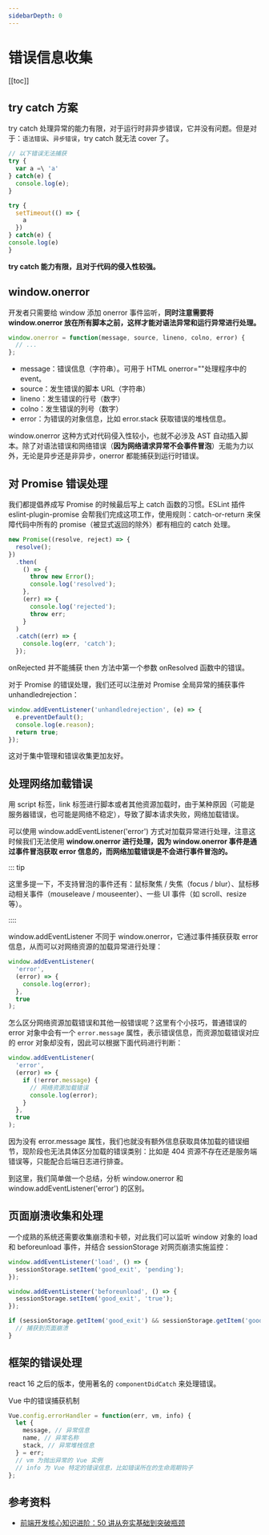 ```yaml
---
sidebarDepth: 0
---
```


# 错误信息收集

[[toc]]

## try catch 方案

try catch 处理异常的能力有限，对于运行时非异步错误，它并没有问题。但是对于：`语法错误`、`异步错误`，try catch 就无法 cover 了。

```js
// 以下错误无法捕获
try {
  var a =\ 'a'
} catch(e) {
  console.log(e);
}

try {
  setTimeout(() => {
    a
  })
} catch(e) {
console.log(e)
}
```

**try catch 能力有限，且对于代码的侵入性较强。**

## window.onerror

开发者只需要给 window 添加 onerror 事件监听，**同时注意需要将 window.onerror 放在所有脚本之前，这样才能对语法异常和运行异常进行处理。**

```js
window.onerror = function(message, source, lineno, colno, error) {
  // ...
};
```

- message：错误信息（字符串）。可用于 HTML onerror=""处理程序中的 event。
- source：发生错误的脚本 URL（字符串）
- lineno：发生错误的行号（数字）
- colno：发生错误的列号（数字）
- error：为错误的对象信息，比如 error.stack 获取错误的堆栈信息。

window.onerror 这种方式对代码侵入性较小，也就不必涉及 AST 自动插入脚本。除了对语法错误和网络错误（**因为网络请求异常不会事件冒泡**）无能为力以外，无论是异步还是非异步，onerror 都能捕获到运行时错误。

## 对 Promise 错误处理

我们都提倡养成写 Promise 的时候最后写上 catch 函数的习惯。ESLint 插件 eslint-plugin-promise 会帮我们完成这项工作，使用规则：catch-or-return 来保障代码中所有的 promise（被显式返回的除外）都有相应的 catch 处理。

```js
new Promise((resolve, reject) => {
  resolve();
})
  .then(
    () => {
      throw new Error();
      console.log('resolved');
    },
    (err) => {
      console.log('rejected');
      throw err;
    }
  )
  .catch((err) => {
    console.log(err, 'catch');
  });
```

onRejected 并不能捕获 then 方法中第一个参数 onResolved 函数中的错误。

对于 Promise 的错误处理，我们还可以注册对 Promise 全局异常的捕获事件 unhandledrejection：

```js
window.addEventListener('unhandledrejection', (e) => {
  e.preventDefault();
  console.log(e.reason);
  return true;
});
```

这对于集中管理和错误收集更加友好。

## 处理网络加载错误

用 script 标签，link 标签进行脚本或者其他资源加载时，由于某种原因（可能是服务器错误，也可能是网络不稳定），导致了脚本请求失败，网络加载错误。

可以使用 window.addEventListener('error') 方式对加载异常进行处理，注意这时候我们无法使用 **window.onerror 进行处理，因为 window.onerror 事件是通过事件冒泡获取 error 信息的，而网络加载错误是不会进行事件冒泡的。**

::: tip

这里多提一下，不支持冒泡的事件还有：鼠标聚焦 / 失焦（focus / blur）、鼠标移动相关事件（mouseleave / mouseenter）、一些 UI 事件（如 scroll、resize 等）。

::::

window.addEventListener 不同于 window.onerror，它通过事件捕获获取 error 信息，从而可以对网络资源的加载异常进行处理：

```js
window.addEventListener(
  'error',
  (error) => {
    console.log(error);
  },
  true
);
```

怎么区分网络资源加载错误和其他一般错误呢？这里有个小技巧，普通错误的 error 对象中会有一个 `error.message` 属性，表示错误信息，而资源加载错误对应的 error 对象却没有，因此可以根据下面代码进行判断：

```js
window.addEventListener(
  'error',
  (error) => {
    if (!error.message) {
      // 网络资源加载错误
      console.log(error);
    }
  },
  true
);
```

因为没有 error.message 属性，我们也就没有额外信息获取具体加载的错误细节，现阶段也无法具体区分加载的错误类别：比如是 404 资源不存在还是服务端错误等，只能配合后端日志进行排查。

到这里，我们简单做一个总结，分析 window.onerror 和 window.addEventListener('error') 的区别。

## 页面崩溃收集和处理

一个成熟的系统还需要收集崩溃和卡顿，对此我们可以监听 window 对象的 load 和 beforeunload 事件，并结合 sessionStorage 对网页崩溃实施监控：

```js
window.addEventListener('load', () => {
  sessionStorage.setItem('good_exit', 'pending');
});

window.addEventListener('beforeunload', () => {
  sessionStorage.setItem('good_exit', 'true');
});

if (sessionStorage.getItem('good_exit') && sessionStorage.getItem('good_exit') !== 'true') {
  // 捕获到页面崩溃
}
```

## 框架的错误处理

react 16 之后的版本，使用著名的 `componentDidCatch` 来处理错误。

Vue 中的错误捕获机制

```js
Vue.config.errorHandler = function(err, vm, info) {
  let {
    message, // 异常信息
    name, // 异常名称
    stack, // 异常堆栈信息
  } = err;
  // vm 为抛出异常的 Vue 实例
  // info 为 Vue 特定的错误信息，比如错误所在的生命周期钩子
};
```

## 参考资料

- [前端开发核心知识进阶：50 讲从夯实基础到突破瓶颈](https://www.zhihu.com/market/paid_column/1167078439772721152/section/1169977684410564608)
